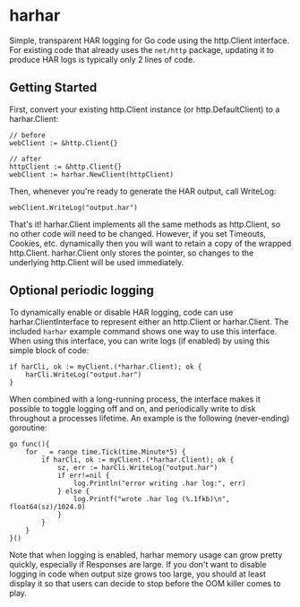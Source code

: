 harhar
======

Simple, transparent HAR logging for Go code using the http.Client interface.
For existing code that already uses the `net/http` package, updating it to
produce HAR logs is typically only 2 lines of code.

Getting Started
---------------

First, convert your existing http.Client instance (or http.DefaultClient) to
a harhar.Client:

	// before
	webClient := &http.Client{}

	// after
	httpClient := &http.Client{}
	webClient := harhar.NewClient(httpClient)

Then, whenever you're ready to generate the HAR output, call WriteLog:

	webClient.WriteLog("output.har")

That's it! harhar.Client implements all the same methods as http.Client, so no
other code will need to be changed. However, if you set Timeouts, Cookies, etc.
dynamically then you will want to retain a copy of the wrapped http.Client.
harhar.Client only stores the pointer, so changes to the underlying http.Client
will be used immediately.

Optional periodic logging
-------------------------

To dynamically enable or disable HAR logging, code can use harhar.ClientInterface
to represent either an http.Client or harhar.Client. The included `harhar` example
command shows one way to use this interface. When using this interface, you can
write logs (if enabled) by using this simple block of code:

	if harCli, ok := myClient.(*harhar.Client); ok {
		harCli.WriteLog("output.har")
	}

When combined with a long-running process, the interface makes it possible to
toggle logging off and on, and periodically write to disk throughout a processes
lifetime. An example is the following (never-ending) goroutine:

	go func(){
		for _ = range time.Tick(time.Minute*5) {
			if harCli, ok := myClient.(*harhar.Client); ok {
				sz, err := harCli.WriteLog("output.har")
				if err!=nil {
					log.Println("error writing .har log:", err)
				} else {
					log.Printf("wrote .har log (%.1fkb)\n", float64(sz)/1024.0)
				}
			}
		}
	}()

Note that when logging is enabled, harhar memory usage can grow pretty quickly,
especially if Responses are large. If you don't want to disable logging in code
when output size grows too large, you should at least display it so that users
can decide to stop before the OOM killer comes to play.
